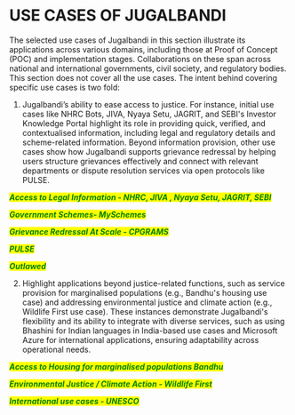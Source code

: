 # USE CASES OF JUGALBANDI

The selected use cases of Jugalbandi in this section illustrate its applications across various domains, including those at Proof of Concept (POC) and implementation stages. Collaborations on these span across national and international governments, civil society, and regulatory bodies. This section does not cover all the use cases. The intent behind covering specific use cases is two fold:

1. Jugalbandi’s ability to ease access to justice. For instance, initial use cases like NHRC Bots, JIVA, Nyaya Setu, JAGRIT, and SEBI's Investor Knowledge Portal highlight its role in providing quick, verified, and contextualised information, including legal and regulatory details and scheme-related information. Beyond information provision, other use cases show how Jugalbandi supports grievance redressal by helping users structure grievances effectively and connect with relevant departments or dispute resolution services via open protocols like PULSE.

&#x20;        _<mark style="color:green;">**Access to Legal Information -  NHRC, JIVA ,  Nyaya Setu, JAGRIT, SEBI**</mark>_&#x20;

&#x20;       _<mark style="color:green;">**Government Schemes- MySchemes**</mark>_

&#x20;       _<mark style="color:green;">**Grievance Redressal At Scale - CPGRAMS**</mark>_&#x20;

&#x20;        _<mark style="color:green;">**PULSE**</mark>_

&#x20;        _<mark style="color:green;">**Outlawed**</mark>_

2. Highlight applications beyond justice-related functions, such as service provision for marginalised populations (e.g., Bandhu's housing use case) and addressing environmental justice and climate action (e.g., Wildlife First use case). These instances demonstrate Jugalbandi's flexibility and its ability to integrate with diverse services, such as using Bhashini for Indian languages in India-based use cases and Microsoft Azure for international applications, ensuring adaptability across operational needs.

&#x20;        _<mark style="color:green;">**Access to Housing for marginalised populations Bandhu**</mark>_&#x20;

&#x20;        _<mark style="color:green;">**Environmental Justice / Climate Action - Wildlife First**</mark>_&#x20;

&#x20;        _<mark style="color:green;">**International use cases - UNESCO**</mark>_&#x20;
